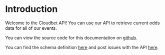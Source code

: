 # Introduction

Welcome to the Cloudbet API! You can use our API to retrieve current odds data for all of our events.

You can view the source code for this documentation on [github](https://github.com/cloudbet/docs).

You can find the schema definition [here](https://github.com/Cloudbet/schema) and post issues with the API [here](https://github.com/Cloudbet/schema/issues).